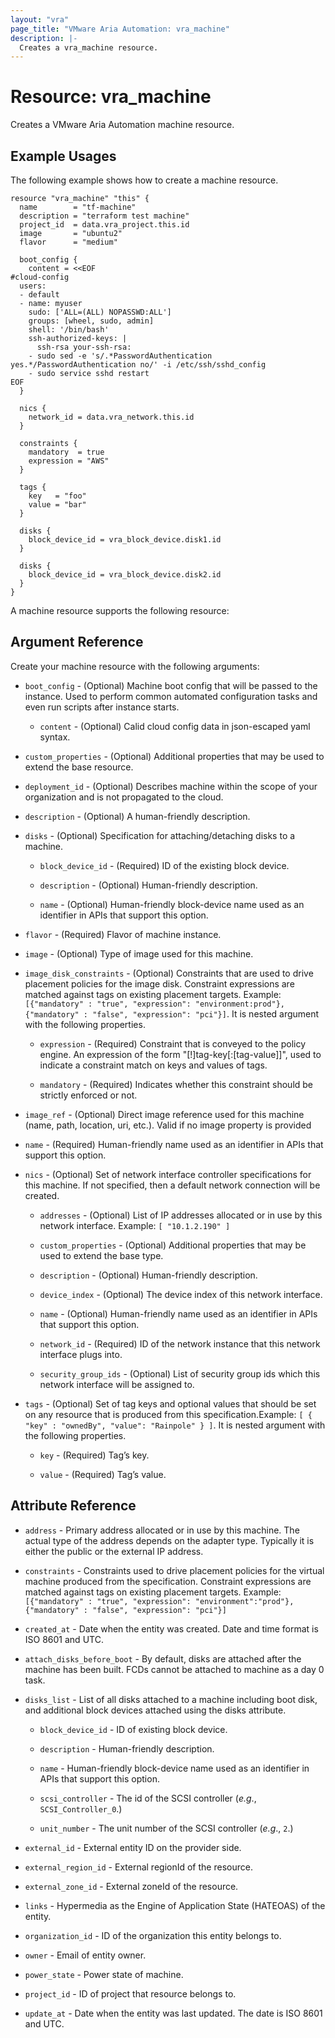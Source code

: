 ```yaml
---
layout: "vra"
page_title: "VMware Aria Automation: vra_machine"
description: |-
  Creates a vra_machine resource.
---
```


# Resource: vra_machine

Creates a VMware Aria Automation machine resource.

## Example Usages

The following example shows how to create a machine resource.

```hcl
resource "vra_machine" "this" {
  name        = "tf-machine"
  description = "terraform test machine"
  project_id  = data.vra_project.this.id
  image       = "ubuntu2"
  flavor      = "medium"

  boot_config {
    content = <<EOF
#cloud-config
  users:
  - default
  - name: myuser
    sudo: ['ALL=(ALL) NOPASSWD:ALL']
    groups: [wheel, sudo, admin]
    shell: '/bin/bash'
    ssh-authorized-keys: |
      ssh-rsa your-ssh-rsa:
    - sudo sed -e 's/.*PasswordAuthentication yes.*/PasswordAuthentication no/' -i /etc/ssh/sshd_config
    - sudo service sshd restart
EOF
  }

  nics {
    network_id = data.vra_network.this.id
  }

  constraints {
    mandatory  = true
    expression = "AWS"
  }

  tags {
    key   = "foo"
    value = "bar"
  }

  disks {
    block_device_id = vra_block_device.disk1.id
  }

  disks {
    block_device_id = vra_block_device.disk2.id
  }
}
```

A machine resource supports the following resource:

## Argument Reference

Create your machine resource with the following arguments:

* `boot_config` - (Optional)  Machine boot config that will be passed to the instance. Used to perform common automated configuration tasks and even run scripts after instance starts.

  * `content` - (Optional) Calid cloud config data in json-escaped yaml syntax.

* `custom_properties` - (Optional) Additional properties that may be used to extend the base resource.

* `deployment_id` - (Optional) Describes machine within the scope of your organization and is not propagated to the cloud.

* `description` - (Optional) A human-friendly description.

* `disks` - (Optional) Specification for attaching/detaching disks to a machine.

  * `block_device_id` - (Required) ID of the existing block device.

  * `description` - (Optional) Human-friendly description.

  * `name` - (Optional) Human-friendly block-device name used as an identifier in APIs that support this option.

* `flavor` - (Required) Flavor of machine instance.

* `image` - (Optional) Type of image used for this machine.

* `image_disk_constraints` - (Optional) Constraints that are used to drive placement policies for the image disk. Constraint expressions are matched against tags on existing placement targets. Example: `[{"mandatory" : "true", "expression": "environment:prod"}, {"mandatory" : "false", "expression": "pci"}]`. It is nested argument with the following properties.

  * `expression` - (Required) Constraint that is conveyed to the policy engine. An expression of the form "[!]tag-key[:[tag-value]]", used to indicate a constraint match on keys and values of tags.

  * `mandatory` - (Required) Indicates whether this constraint should be strictly enforced or not.

* `image_ref` - (Optional) Direct image reference used for this machine (name, path, location, uri, etc.). Valid if no image property is provided

* `name` - (Required) Human-friendly name used as an identifier in APIs that support this option.

* `nics` - (Optional) Set of network interface controller specifications for this machine. If not specified, then a default network connection will be created.

  * `addresses` - (Optional) List of IP addresses allocated or in use by this network interface.
                    Example: `[ "10.1.2.190" ]`

  * `custom_properties` - (Optional) Additional properties that may be used to extend the base type.

  * `description` - (Optional) Human-friendly description.

  * `device_index` - (Optional) The device index of this network interface.

  * `name` - (Optional) Human-friendly name used as an identifier in APIs that support this option.

  * `network_id` - (Required) ID of the network instance that this network interface plugs into.

  * `security_group_ids` - (Optional) List of security group ids which this network interface will be assigned to.

* `tags` - (Optional) Set of tag keys and optional values that should be set on any resource that is produced from this specification.Example: `[ { "key" : "ownedBy", "value": "Rainpole" } ]`. It is nested argument with the following properties.

  * `key` - (Required) Tag’s key.

  * `value` - (Required) Tag’s value.

## Attribute Reference

* `address` - Primary address allocated or in use by this machine. The actual type of the address depends on the adapter type. Typically it is either the public or the external IP address.

* `constraints` - Constraints used to drive placement policies for the virtual machine produced from the specification. Constraint expressions are matched against tags on existing placement targets. Example: `[{"mandatory" : "true", "expression": "environment":"prod"}, {"mandatory" : "false", "expression": "pci"}]`

* `created_at` - Date when the entity was created. Date and time format is ISO 8601 and UTC.

* `attach_disks_before_boot` - By default, disks are attached after the machine has been built. FCDs cannot be attached to machine as a day 0 task.

* `disks_list` - List of all disks attached to a machine including boot disk, and additional block devices attached using the disks attribute.

  * `block_device_id` - ID of existing block device.

  * `description` - Human-friendly description.

  * `name` - Human-friendly block-device name used as an identifier in APIs that support this option.

  * `scsi_controller` - The id of the SCSI controller (_e.g_., `SCSI_Controller_0`.)

  * `unit_number` - The unit number of the SCSI controller (_e.g_., `2`.)

* `external_id` - External entity ID on the provider side.

* `external_region_id` - External regionId of the resource.

* `external_zone_id` - External zoneId of the resource.

* `links` - Hypermedia as the Engine of Application State (HATEOAS) of the entity.

* `organization_id` - ID of the organization this entity belongs to.

* `owner` - Email of entity owner.

* `power_state` - Power state of machine.

* `project_id` - ID of project that resource belongs to.

* `update_at` - Date when the entity was last updated. The date is ISO 8601 and UTC.
